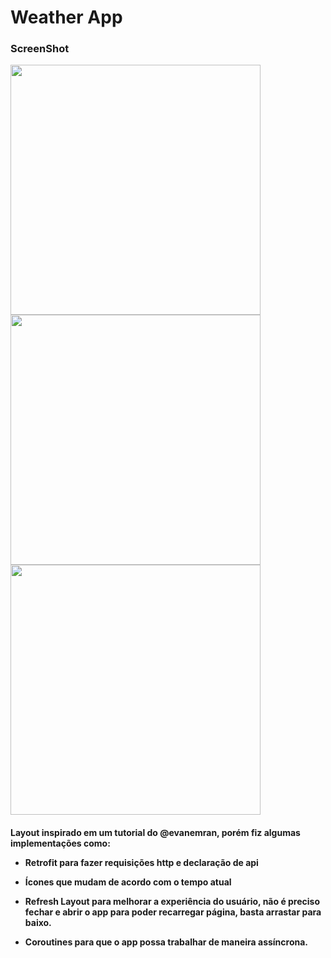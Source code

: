 <h1>Weather App</h1>
<h3>ScreenShot</h3>
<img src="https://i.imgur.com/2zRWx5x.png" height="400"> <img src="https://i.imgur.com/tj3NqMi.png" height="400"> <img src="[https://imgur.com/iWdKP1T](https://i.imgur.com/iWdKP1T.png)" height="400">
<h4>Layout inspirado em um tutorial do @evanemran, porém fiz algumas implementações como:

- Retrofit para fazer requisições http e declaração de api

- Ícones que mudam de acordo com o tempo atual

- Refresh Layout para melhorar a experiência do usuário, não é preciso fechar e abrir o 
app para poder recarregar página, basta arrastar para baixo.

- Coroutines para que o app possa trabalhar de maneira assíncrona.
</h4>
